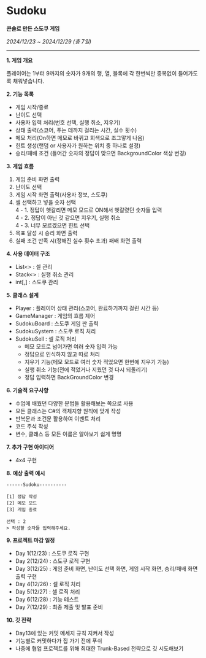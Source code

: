 # Sudoku
**콘솔로 만든 스도쿠 게임**  

*2024/12/23 ~ 2024/12/29 (총 7일)*  

---

__1. 게임 개요__   

플레이어는 1부터 9까지의 숫자가 9개의 행, 열, 블록에 각 한번씩만 중복없이 들어가도록 채워넣습니다.  

__2. 기능 목록__  
- 게임 시작/종료
- 난이도 선택
- 사용자 입력 처리(번호 선택, 실행 취소, 지우기)
- 상태 출력(스코어, 푸는 데까지 걸리는 시간, 실수 횟수)
- 메모 처리(On하면 메모로 바뀌고 회색으로 조그맣게 나옴)
- 힌트 생성(랜덤 or 사용자가 원하는 위치 중 하나로 설정)
- 승리/패배 조건 (들어간 숫자의 정답이 맞으면 BackgroundColor 색상 변경)  

__3. 게임 흐름__  
1. 게임 준비 화면 출력
2. 난이도 선택
3. 게임 시작 화면 출력(사용자 정보, 스도쿠)
4. 셀 선택하고 넣을 숫자 선택  
4 - 1. 정답이 헷갈리면 메모 모드로 ON해서 헷갈렸던 숫자들 입력  
4 - 2. 정답이 아닌 것 같으면 지우기, 실행 취소  
4 - 3. 너무 모르겠으면 힌트 선택  
5. 목표 달성 시 승리 화면 출력
6. 실패 조건 만족 시(정해진 실수 횟수 초과) 패배 화면 출력  
 
__4. 사용 데이터 구조__  
+ List<> : 셀 관리
+ Stack<> : 실행 취소 관리
+ int[,] : 스도쿠 관리

__5. 클래스 설계__  
  - Player : 플레이어 상태 관리(스코어, 완료하기까지 걸린 시간 등)
  - GameManager : 게임의 흐름 제어
  - SudokuBoard : 스도쿠 게임 판 출력
  - SudokuSystem : 스도쿠 로직 처리
  - SudokuSell : 셀 로직 처리
    - 메모 모드로 넘어가면 여러 숫자 입력 가능
    - 정답으로 인식하지 않고 따로 처리
    - 지우기 기능(메모 모드로 여러 숫자 적었으면 한번에 지우기 가능)
    - 실행 취소 기능(전에 적었거나 지웠던 것 다시 되돌리기)
    - 정답 입력하면 BackGroundColor 변경
  
__6. 기술적 요구사항__  
  - 수업에 배웠던 다양한 문법들 활용해보는 쪽으로 사용
  - 모든 클래스는 C#의 객체지향 원칙에 맞게 작성
  - 반복문과 조건문 활용하여 이벤트 처리
  - 코드 주석 작성
  - 변수, 클래스 등 모든 이름은 알아보기 쉽게 명명  

__7. 추가 구현 아이디어__  
  - 4x4 구현

__8. 예상 출력 예시__  
```
------Sudoku----------

[1] 정답 작성
[2] 메모 모드
[3] 게임 종료

선택 : 2
> 작성할 숫자들 입력해주세요.

```

__9. 프로젝트 마감 일정__  
  + Day 1(12/23) : 스도쿠 로직 구현
  + Day 2(12/24) : 스도쿠 로직 구현
  + Day 3(12/25) : 게임 준비 화면, 난이도 선택 화면, 게임 시작 화면, 승리/패배 화면 출력 구현
  + Day 4(12/26) : 셀 로직 처리
  + Day 5(12/27) : 셀 로직 처리
  + Day 6(12/28) : 기능 테스트
  + Day 7(12/29) : 최종 제출 및 발표 준비

__10. 깃 전략__  
  - Day13에 있는 커밋 메세지 규칙 지켜서 작성
  - 기능별로 커밋하다가 집 가기 전에 푸쉬
  - 나중에 협업 프로젝트를 위해 최대한 Trunk-Based 전략으로 깃 시도해보기


